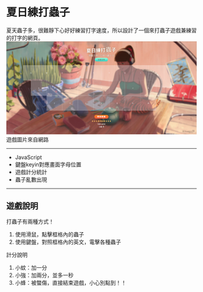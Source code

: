 # 夏日練打蟲子
夏天蟲子多，很難靜下心好好練習打字速度，所以設計了一個來打蟲子遊戲兼練習的打字的網頁。
![summerKeydown](/images/summerKeydown.png)
遊戲圖片來自網路
***
- JavaScript
- 鍵盤keyin對應畫面字母位置
- 遊戲計分統計
- 蟲子亂數出現
***

## 遊戲說明
打蟲子有兩種方式！  
1. 使用滑鼠，點擊框格內的蟲子
2. 使用鍵盤，對照框格內的英文，電擊各種蟲子

計分說明
1. 小蚊：加一分
2. 小強：加兩分，並多一秒
3. 小蜂：被螫傷，直接結束遊戲，小心別點到！！